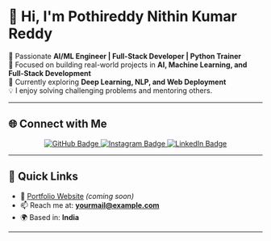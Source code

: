 # 👋 Hi, I'm Pothireddy Nithin Kumar Reddy  

🚀 Passionate **AI/ML Engineer | Full-Stack Developer | Python Trainer**  
🎯 Focused on building real-world projects in **AI, Machine Learning, and Full-Stack Development**  
🌱 Currently exploring **Deep Learning, NLP, and Web Deployment**  
💡 I enjoy solving challenging problems and mentoring others.  

---

## 🌐 Connect with Me  

<p align="center">
  <a href="https://github.com/nani-nithin" target="_blank">
    <img src="https://img.shields.io/badge/GitHub-nani--nithin-181717?logo=github&logoColor=white" alt="GitHub Badge"/>
  </a>
  <a href="https://instagram.com/nani_nithin_04" target="_blank">
    <img src="https://img.shields.io/badge/Instagram-nani__nithin__04-E4405F?logo=instagram&logoColor=white" alt="Instagram Badge"/>
  </a>
  <a href="https://www.linkedin.com/in/pothireddy-nithin-kumar-reddy-511a56257" target="_blank">
    <img src="https://img.shields.io/badge/LinkedIn-Pothireddy%20Nithin%20Kumar%20Reddy-0A66C2?logo=linkedin&logoColor=white" alt="LinkedIn Badge"/>
  </a>
</p>

---

## 📌 Quick Links  

- 📝 [Portfolio Website](#) *(coming soon)*  
- 📫 Reach me at: **yourmail@example.com**  
- 🌍 Based in: **India**  

---
<!---
## 📸 Social QR Codes  

<table>
  <tr>
    <td align="center">
      <b>Instagram</b><br>
      <img src="https://api.qrserver.com/v1/create-qr-code/?size=150x150&data=https://instagram.com/nani_nithin_04" alt="Instagram QR"/>
    </td>
    <td align="center">
      <b>LinkedIn</b><br>
      <img src="https://api.qrserver.com/v1/create-qr-code/?size=150x150&data=https://www.linkedin.com/in/pothireddy-nithin-kumar-reddy-511a56257" alt="LinkedIn QR"/>
    </td>
  </tr>
</table>


Nithin-nani-04/Nithin-nani-04 is a ✨ special ✨ repository because its `README.md` (this file) appears on your GitHub profile.
You can click the Preview link to take a look at your changes.

- 👋 Hi, I’m @Nithin-nani-04
- 👀 I’m interested in ...
- 🌱 I’m currently learning ...
- 💞️ I’m looking to collaborate on ...
- 📫 How to reach me ...
- 😄 Pronouns: ...
- ⚡ Fun fact: ...
--->
